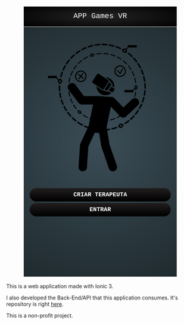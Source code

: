 <p align="center">
  <img src="https://raw.githubusercontent.com/japanett/clashAPI/master/app_v2.png">
</p>

This is a web application made with Ionic 3.

I also developed the Back-End/API that this application consumes. It's repository is right <a href="https://github.com/japanett/terapiaIC" target="_blank">here</a>.

This is a non-profit project.